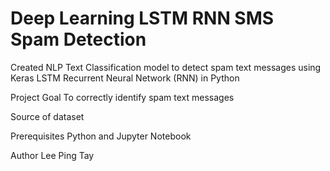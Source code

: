 # Deep Learning LSTM RNN SMS Spam Detection
Created NLP Text Classification model to detect spam text messages using Keras LSTM Recurrent Neural Network (RNN) in Python 

Project Goal
To correctly identify spam text messages

Source of dataset



Prerequisites
Python and Jupyter Notebook

Author
Lee Ping Tay
